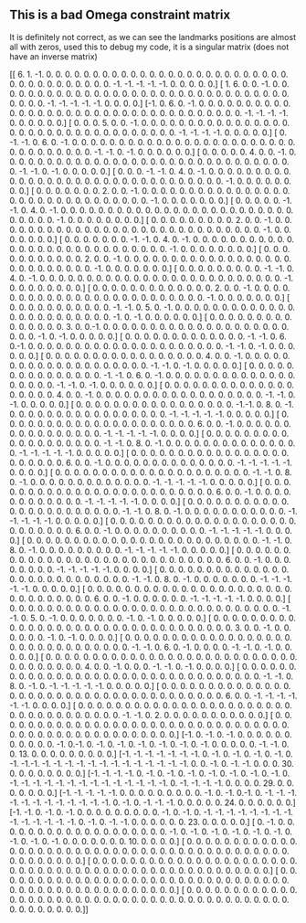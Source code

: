 ## This is a bad Omega constraint matrix 

It is definitely not correct, as we can see the landmarks positions are almost all with zeros, used this to debug my code, it is a singular matrix (does not have an inverse matrix)

[[ 6.  1. -1.  0.  0.  0.  0.  0.  0.  0.  0.  0.  0.  0.  0.  0.  0.  0. 0.  0.  0.  0.  0.  0.  0.  0.  0.  0.  0.  0.  0.  0.  0.  0.  0.  0.  0.  0.  0.  0. -1. -1. -1. -1. -1.  0.  0.  0.  0.  0.]
 [ 1.  6.  0.  0. -1.  0.  0.  0.  0.  0.  0.  0.  0.  0.  0.  0.  0.  0. 0.  0.  0.  0.  0.  0.  0.  0.  0.  0.  0.  0.  0.  0.  0.  0.  0.  0.  0.  0.  0.  0.  0. -1. -1. -1. -1. -1.  0.  0.  0.  0.]
 [-1.  0.  6.  0. -1.  0.  0.  0.  0.  0.  0.  0.  0.  0.  0.  0.  0.  0. 0.  0.  0.  0.  0.  0.  0.  0.  0.  0.  0.  0.  0.  0.  0.  0.  0.  0.  0.  0.  0.  0. -1. -1. -1. -1.  0.  0.  0.  0.  0.  0.]
 [ 0.  0.  0.  5.  0.  0. -1.  0.  0.  0.  0.  0.  0.  0.  0.  0.  0.  0. 0.  0.  0.  0.  0.  0.  0.  0.  0.  0.  0.  0.  0.  0.  0.  0.  0.  0.  0.  0.  0.  0.  0. -1. -1. -1. -1.  0.  0.  0.  0.  0.]
 [ 0. -1. -1.  0.  6.  0. -1.  0.  0.  0.  0.  0.  0.  0.  0.  0.  0.  0. 0.  0.  0.  0.  0.  0.  0.  0.  0.  0.  0.  0.  0.  0.  0.  0.  0.  0.  0.  0.  0.  0. -1. -1.  0. -1.  0.  0.  0.  0.  0.  0.]
 [ 0.  0.  0.  0.  0.  4.  0.  0. -1.  0.  0.  0.  0.  0.  0.  0.  0.  0. 0.  0.  0.  0.  0.  0.  0.  0.  0.  0.  0.  0.  0.  0.  0.  0.  0.  0.  0.  0.  0.  0.  0. -1. -1.  0. -1.  0.  0.  0.  0.  0.]
 [ 0.  0.  0. -1. -1.  0.  4.  0. -1.  0.  0.  0.  0.  0.  0.  0.  0.  0. 0.  0.  0.  0.  0.  0.  0.  0.  0.  0.  0.  0.  0.  0.  0.  0.  0.  0.  0.  0.  0.  0.  0. -1.  0.  0.  0.  0.  0.  0.  0.  0.]
 [ 0.  0.  0.  0.  0.  0.  0.  2.  0.  0. -1.  0.  0.  0.  0.  0.  0.  0. 0.  0.  0.  0.  0.  0.  0.  0.  0.  0.  0.  0.  0.  0.  0.  0.  0.  0.  0.  0.  0.  0.  0.  0. -1.  0.  0.  0.  0.  0.  0.  0.]
 [ 0.  0.  0.  0.  0. -1. -1.  0.  4.  0. -1.  0.  0.  0.  0.  0.  0.  0. 0.  0.  0.  0.  0.  0.  0.  0.  0.  0.  0.  0.  0.  0.  0.  0.  0.  0.  0.  0.  0.  0.  0. -1.  0.  0.  0.  0.  0.  0.  0.  0.]
 [ 0.  0.  0.  0.  0.  0.  0.  0.  0.  2.  0.  0. -1.  0.  0.  0.  0.  0. 0.  0.  0.  0.  0.  0.  0.  0.  0.  0.  0.  0.  0.  0.  0.  0.  0.  0.  0.  0.  0.  0.  0.  0. -1.  0.  0.  0.  0.  0.  0.  0.]
 [ 0.  0.  0.  0.  0.  0.  0. -1. -1.  0.  4.  0. -1.  0.  0.  0.  0.  0. 0.  0.  0.  0.  0.  0.  0.  0.  0.  0.  0.  0.  0.  0.  0.  0.  0.  0.  0.  0.  0.  0.  0. -1.  0.  0.  0.  0.  0.  0.  0.  0.]
 [ 0.  0.  0.  0.  0.  0.  0.  0.  0.  0.  0.  2.  0.  0. -1.  0.  0.  0. 0.  0.  0.  0.  0.  0.  0.  0.  0.  0.  0.  0.  0.  0.  0.  0.  0.  0.  0.  0.  0.  0.  0.  0. -1.  0.  0.  0.  0.  0.  0.  0.]
 [ 0.  0.  0.  0.  0.  0.  0.  0.  0. -1. -1.  0.  4.  0. -1.  0.  0.  0. 0.  0.  0.  0.  0.  0.  0.  0.  0.  0.  0.  0.  0.  0.  0.  0.  0.  0.  0.  0.  0.  0.  0. -1.  0.  0.  0.  0.  0.  0.  0.  0.]
 [ 0.  0.  0.  0.  0.  0.  0.  0.  0.  0.  0.  0.  0.  2.  0.  0. -1.  0. 0.  0.  0.  0.  0.  0.  0.  0.  0.  0.  0.  0.  0.  0.  0.  0.  0.  0.  0.  0.  0.  0.  0.  0. -1.  0.  0.  0.  0.  0.  0.  0.]
 [ 0.  0.  0.  0.  0.  0.  0.  0.  0.  0.  0. -1. -1.  0.  5.  0. -1.  0. 0.  0.  0.  0.  0.  0.  0.  0.  0.  0.  0.  0.  0.  0.  0.  0.  0.  0.  0.  0.  0.  0.  0. -1.  0. -1.  0.  0.  0.  0.  0.  0.]
 [ 0.  0.  0.  0.  0.  0.  0.  0.  0.  0.  0.  0.  0.  0.  0.  3.  0.  0.-1.  0.  0.  0.  0.  0.  0.  0.  0.  0.  0.  0.  0.  0.  0.  0.  0.  0.  0.  0.  0.  0.  0.  0. -1.  0. -1.  0.  0.  0.  0.  0.]
 [ 0.  0.  0.  0.  0.  0.  0.  0.  0.  0.  0.  0.  0. -1. -1.  0.  6.  0.-1.  0.  0.  0.  0.  0.  0.  0.  0.  0.  0.  0.  0.  0.  0.  0.  0.  0.  0.  0.  0.  0. -1. -1.  0. -1.  0.  0.  0.  0.  0.  0.]
 [ 0.  0.  0.  0.  0.  0.  0.  0.  0.  0.  0.  0.  0.  0.  0.  0.  0.  4. 0.  0. -1.  0.  0.  0.  0.  0.  0.  0.  0.  0.  0.  0.  0.  0.  0.  0.  0.  0.  0.  0.  0. -1. -1.  0. -1.  0.  0.  0.  0.  0.]
 [ 0.  0.  0.  0.  0.  0.  0.  0.  0.  0.  0.  0.  0.  0.  0. -1. -1.  0. 6.  0. -1.  0.  0.  0.  0.  0.  0.  0.  0.  0.  0.  0.  0.  0.  0.  0.  0.  0.  0.  0. -1. -1.  0. -1.  0.  0.  0.  0.  0.  0.]
 [ 0.  0.  0.  0.  0.  0.  0.  0.  0.  0.  0.  0.  0.  0.  0.  0.  0.  0. 0.  4.  0.  0. -1.  0.  0.  0.  0.  0.  0.  0.  0.  0.  0.  0.  0.  0.  0.  0.  0.  0.  0. -1. -1.  0. -1.  0.  0.  0.  0.  0.]
 [ 0.  0.  0.  0.  0.  0.  0.  0.  0.  0.  0.  0.  0.  0.  0.  0.  0. -1.-1.  0.  8.  0. -1.  0.  0.  0.  0.  0.  0.  0.  0.  0.  0.  0.  0.  0.  0.  0.  0.  0. -1. -1. -1. -1. -1.  0.  0.  0.  0.  0.]
 [ 0.  0.  0.  0.  0.  0.  0.  0.  0.  0.  0.  0.  0.  0.  0.  0.  0.  0. 0.  0.  0.  6.  0.  0. -1.  0.  0.  0.  0.  0.  0.  0.  0.  0.  0.  0.  0.  0.  0.  0.  0. -1. -1. -1. -1. -1.  0.  0.  0.  0.]
 [ 0.  0.  0.  0.  0.  0.  0.  0.  0.  0.  0.  0.  0.  0.  0.  0.  0.  0. 0. -1. -1.  0.  8.  0. -1.  0.  0.  0.  0.  0.  0.  0.  0.  0.  0.  0.  0.  0.  0.  0. -1. -1. -1. -1. -1.  0.  0.  0.  0.  0.]
 [ 0.  0.  0.  0.  0.  0.  0.  0.  0.  0.  0.  0.  0.  0.  0.  0.  0.  0. 0.  0.  0.  0.  0.  6.  0.  0. -1.  0.  0.  0.  0.  0.  0.  0.  0.  0.  0.  0.  0.  0.  0. -1. -1. -1. -1. -1.  0.  0.  0.  0.]
 [ 0.  0.  0.  0.  0.  0.  0.  0.  0.  0.  0.  0.  0.  0.  0.  0.  0.  0. 0.  0.  0. -1. -1.  0.  8.  0. -1.  0.  0.  0.  0.  0.  0.  0.  0.  0.  0.  0.  0.  0. -1. -1. -1. -1. -1.  0.  0.  0.  0.  0.]
 [ 0.  0.  0.  0.  0.  0.  0.  0.  0.  0.  0.  0.  0.  0.  0.  0.  0.  0. 0.  0.  0.  0.  0.  0.  0.  6.  0.  0. -1.  0.  0.  0.  0.  0.  0.  0.  0.  0.  0.  0.  0. -1. -1. -1. -1. -1.  0.  0.  0.  0.]
 [ 0.  0.  0.  0.  0.  0.  0.  0.  0.  0.  0.  0.  0.  0.  0.  0.  0.  0. 0.  0.  0.  0.  0. -1. -1.  0.  8.  0. -1.  0.  0.  0.  0.  0.  0.  0.  0.  0.  0.  0. -1. -1. -1. -1. -1.  0.  0.  0.  0.  0.]
 [ 0.  0.  0.  0.  0.  0.  0.  0.  0.  0.  0.  0.  0.  0.  0.  0.  0.  0. 0.  0.  0.  0.  0.  0.  0.  0.  0.  6.  0.  0. -1.  0.  0.  0.  0.  0.  0.  0.  0.  0.  0. -1. -1. -1. -1. -1.  0.  0.  0.  0.]
 [ 0.  0.  0.  0.  0.  0.  0.  0.  0.  0.  0.  0.  0.  0.  0.  0.  0.  0. 0.  0.  0.  0.  0.  0.  0. -1. -1.  0.  8.  0. -1.  0.  0.  0.  0.  0.  0.  0.  0.  0. -1. -1. -1. -1. -1.  0.  0.  0.  0.  0.]
 [ 0.  0.  0.  0.  0.  0.  0.  0.  0.  0.  0.  0.  0.  0.  0.  0.  0.  0. 0.  0.  0.  0.  0.  0.  0.  0.  0.  0.  0.  6.  0.  0. -1.  0.  0.  0.  0.  0.  0.  0.  0. -1. -1. -1. -1. -1.  0.  0.  0.  0.]
 [ 0.  0.  0.  0.  0.  0.  0.  0.  0.  0.  0.  0.  0.  0.  0.  0.  0.  0. 0.  0.  0.  0.  0.  0.  0.  0.  0. -1. -1.  0.  8.  0. -1.  0.  0.  0.  0.  0.  0.  0. -1. -1. -1. -1. -1.  0.  0.  0.  0.  0.]
 [ 0.  0.  0.  0.  0.  0.  0.  0.  0.  0.  0.  0.  0.  0.  0.  0.  0.  0. 0.  0.  0.  0.  0.  0.  0.  0.  0.  0.  0.  0.  0.  6.  0.  0. -1.  0.  0.  0.  0.  0.  0. -1. -1. -1. -1. -1.  0.  0.  0.  0.]
 [ 0.  0.  0.  0.  0.  0.  0.  0.  0.  0.  0.  0.  0.  0.  0.  0.  0.  0. 0.  0.  0.  0.  0.  0.  0.  0.  0.  0.  0. -1. -1.  0.  5.  0. -1.  0.  0.  0.  0.  0.  0.  0. -1.  0. -1.  0.  0.  0.  0.  0.]
 [ 0.  0.  0.  0.  0.  0.  0.  0.  0.  0.  0.  0.  0.  0.  0.  0.  0.  0. 0.  0.  0.  0.  0.  0.  0.  0.  0.  0.  0.  0.  0.  0.  0.  3.  0.  0. -1.  0.  0.  0.  0.  0.  0. -1.  0. -1.  0.  0.  0.  0.]
 [ 0.  0.  0.  0.  0.  0.  0.  0.  0.  0.  0.  0.  0.  0.  0.  0.  0.  0. 0.  0.  0.  0.  0.  0.  0.  0.  0.  0.  0.  0.  0. -1. -1.  0.  6.  0. -1.  0.  0.  0.  0. -1. -1.  0. -1.  0.  0.  0.  0.  0.]
 [ 0.  0.  0.  0.  0.  0.  0.  0.  0.  0.  0.  0.  0.  0.  0.  0.  0.  0. 0.  0.  0.  0.  0.  0.  0.  0.  0.  0.  0.  0.  0.  0.  0.  0.  0.  4.  0.  0. -1.  0.  0.  0. -1. -1.  0. -1.  0.  0.  0.  0.]
 [ 0.  0.  0.  0.  0.  0.  0.  0.  0.  0.  0.  0.  0.  0.  0.  0.  0.  0. 0.  0.  0.  0.  0.  0.  0.  0.  0.  0.  0.  0.  0.  0.  0. -1. -1.  0.  8.  0. -1.  0. -1. -1. -1. -1. -1.  0.  0.  0.  0.  0.]
 [ 0.  0.  0.  0.  0.  0.  0.  0.  0.  0.  0.  0.  0.  0.  0.  0.  0.  0. 0.  0.  0.  0.  0.  0.  0.  0.  0.  0.  0.  0.  0.  0.  0.  0.  0.  0.  0.  6.  0.  0. -1. -1. -1. -1. -1. -1.  0.  0.  0.  0.]
 [ 0.  0.  0.  0.  0.  0.  0.  0.  0.  0.  0.  0.  0.  0.  0.  0.  0.  0. 0.  0.  0.  0.  0.  0.  0.  0.  0.  0.  0.  0.  0.  0.  0.  0.  0. -1. -1.  0.  2.  0.  0.  0.  0.  0.  0.  0.  0.  0.  0.  0.]
 [ 0.  0.  0.  0.  0.  0.  0.  0.  0.  0.  0.  0.  0.  0.  0.  0.  0.  0. 0.  0.  0.  0.  0.  0.  0.  0.  0.  0.  0.  0.  0.  0.  0.  0.  0.  0.  0.  0.  0.  0.  0.  0.  0.  0.  0.  0.  0.  0.  0.  0.]
 [-1.  0. -1.  0. -1.  0.  0.  0.  0.  0.  0.  0.  0.  0.  0.  0. -1.  0.-1.  0. -1.  0. -1.  0. -1.  0. -1.  0. -1.  0. -1.  0.  0.  0.  0.  0. -1. -1.  0.  0. 13.  0.  0.  0.  0.  0.  0.  0.  0.  0.]
 [-1. -1. -1. -1. -1. -1. -1.  0. -1.  0. -1.  0. -1.  0. -1.  0. -1. -1.-1. -1. -1. -1. -1. -1. -1. -1. -1. -1. -1. -1. -1. -1.  0.  0. -1.  0. -1. -1.  0.  0.  0. 30.  0.  0.  0.  0.  0.  0.  0.  0.]
 [-1. -1. -1. -1.  0. -1.  0. -1.  0. -1.  0. -1.  0. -1.  0. -1.  0. -1. 0. -1. -1. -1. -1. -1. -1. -1. -1. -1. -1. -1. -1. -1. -1.  0. -1. -1. -1. -1.  0.  0.  0.  0. 29.  0.  0.  0.  0.  0.  0.  0.]
 [-1. -1. -1. -1. -1.  0.  0.  0.  0.  0.  0.  0.  0.  0. -1.  0. -1.  0.-1.  0. -1. -1. -1. -1. -1. -1. -1. -1. -1. -1. -1. -1.  0. -1.  0. -1. -1. -1.  0.  0.  0.  0.  0. 24.  0.  0.  0.  0.  0.  0.]
 [-1. -1.  0. -1.  0. -1.  0.  0.  0.  0.  0.  0.  0.  0.  0. -1.  0. -1. 0. -1. -1. -1. -1. -1. -1. -1. -1. -1. -1. -1. -1. -1. -1.  0. -1.  0. -1. -1.  0.  0.  0.  0.  0.  0. 23.  0.  0.  0.  0.  0.]
 [ 0. -1.  0.  0.  0.  0.  0.  0.  0.  0.  0.  0.  0.  0.  0.  0.  0.  0. 0.  0.  0. -1.  0. -1.  0. -1.  0. -1.  0. -1.  0. -1.  0. -1.  0. -1.  0. -1.  0.  0.  0.  0.  0.  0.  0. 10.  0.  0.  0.  0.]
 [ 0.  0.  0.  0.  0.  0.  0.  0.  0.  0.  0.  0.  0.  0.  0.  0.  0.  0. 0.  0.  0.  0.  0.  0.  0.  0.  0.  0.  0.  0.  0.  0.  0.  0.  0.  0.  0.  0.  0.  0.  0.  0.  0.  0.  0.  0.  0.  0.  0.  0.]
 [ 0.  0.  0.  0.  0.  0.  0.  0.  0.  0.  0.  0.  0.  0.  0.  0.  0.  0. 0.  0.  0.  0.  0.  0.  0.  0.  0.  0.  0.  0.  0.  0.  0.  0.  0.  0.  0.  0.  0.  0.  0.  0.  0.  0.  0.  0.  0.  0.  0.  0.]
 [ 0.  0.  0.  0.  0.  0.  0.  0.  0.  0.  0.  0.  0.  0.  0.  0.  0.  0. 0.  0.  0.  0.  0.  0.  0.  0.  0.  0.  0.  0.  0.  0.  0.  0.  0.  0.  0.  0.  0.  0.  0.  0.  0.  0.  0.  0.  0.  0.  0.  0.]
 [ 0.  0.  0.  0.  0.  0.  0.  0.  0.  0.  0.  0.  0.  0.  0.  0.  0.  0. 0.  0.  0.  0.  0.  0.  0.  0.  0.  0.  0.  0.  0.  0.  0.  0.  0.  0.  0.  0.  0.  0.  0.  0.  0.  0.  0.  0.  0.  0.  0.  0.]]